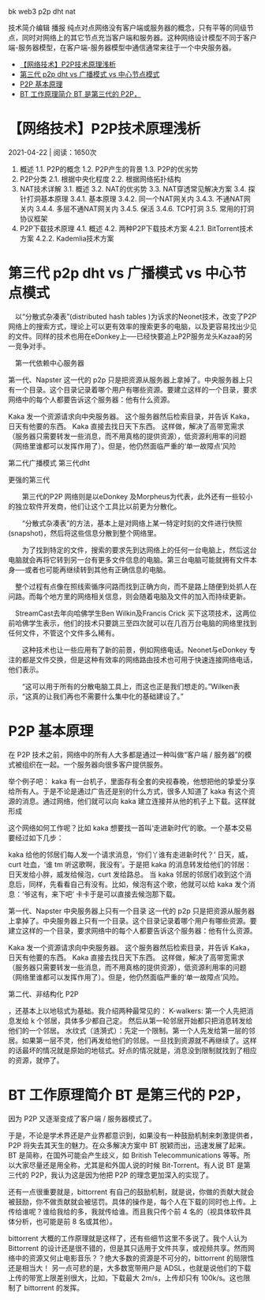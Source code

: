 bk web3 p2p dht nat


技术简介编辑 播报
纯点对点网络没有客户端或服务器的概念，只有平等的同级节点，同时对网络上的其它节点充当客户端和服务器。这种网络设计模型不同于客户端-服务器模型，在客户端-服务器模型中通信通常来往于一个中央服务器。

<!-- TOC -->

- [【网络技术】P2P技术原理浅析](#网络技术p2p技术原理浅析)
- [第三代 p2p dht vs 广播模式 vs 中心节点模式](#第三代-p2p-dht-vs-广播模式-vs-中心节点模式)
- [P2P 基本原理](#p2p-基本原理)
- [BT 工作原理简介   BT 是第三代的 P2P，](#bt-工作原理简介---bt-是第三代的-p2p)

<!-- /TOC -->

# 【网络技术】P2P技术原理浅析
 2021-04-22 | 阅读：1650次
1. 概述
1.1. P2P的概念
1.2. P2P产生的背景
1.3. P2P的优劣势
2. P2P分类
2.1. 根据中央化程度
2.2. 根据网络拓扑结构
3. NAT技术详解
3.1. 概述
3.2. NAT的优劣势
3.3. NAT穿透常见解决方案
3.4. 探针打洞基本原理
3.4.1. 基本原理
3.4.2. 同一个NAT网关内
3.4.3. 不通NAT网关内
3.4.4. 多层不通NAT网关内
3.4.5. 保活
3.4.6. TCP打洞
3.5. 常用的打洞协议框架
4. P2P下载技术原理
4.1. 概述
4.2. 两种P2P下载技术方案
4.2.1. BitTorrent技术方案
4.2.2. Kademlia技术方案


# 第三代 p2p dht vs 广播模式 vs 中心节点模式
 
　以“分散式杂凑表”(distributed hash tables )为诉求的Neonet技术，改变了P2P网络上的搜索方式，理论上可以更有效率的搜索更多的电脑，以及更容易找出少见的文件。同样的技术也用在eDonkey上──已经快要追上P2P服务龙头Kazaa的另一竞争对手。


　第一代依赖中心服务器

第一代、Napster
这一代的 p2p 只是把资源从服务器上拿掉了。中央服务器上只有一个目录。这个目录记录着哪个用户有哪些资源。要建立这样的一个目录，要求网络中的每个人都要告诉这个服务器：他有什么资源。

Kaka 发一个资源请求向中央服务器。
这个服务器然后检索目录，并告诉 Kaka，日天有他要的东西。
Kaka 直接去找日天下东西。
这样做，解决了高带宽需求（服务器只需要转发一些消息，而不用真格的提供资源），低资源利用率的问题（网络里谁都可以发挥作用了）。但是，他仍然面临严重的‘单一故障点’风险


第二代广播模式
第三代dht

更强的第三代

　　第三代的P2P 网络则是以eDonkey 及Morpheus为代表，此外还有一些较小的独立软件开发商，他们让这个工具比以前更为分散化。

　　“分散式杂凑表”的方法，基本上是对网络上某一特定时刻的文件进行快照(snapshot)，然后将这些信息分散到整个网络里。

　　为了找到特定的文件，搜索的要求先到达网络上的任何一台电脑上，然后这台电脑就会再将它转到另一台有更多文件信息的电脑。第三台电脑可能就拥有文件本身──或者也可能再继续转到其他有正确信息的电脑。


　整个过程有点像在照线索循序问路而找到正确方向，而不是路上随便到处抓人在问路。而每个地方里的网络相关信息，则会随着电脑及文件的加入而持续更新。



　StreamCast去年向哈佛学生Ben Wilkin及Francis Crick 买下这项技术，这两位前哈佛学生表示，他们的技术只要跳三至四次就可以在几百万台电脑的网络里找到任何文件，不管这个文件多么稀有。

　　这种技术也让一些应用有了新的前景，例如网络电话。Neonet与eDonkey 专注的都是文件交换，但是这种有效率的网络路由技术也可用于快速连接网络电话，他们表示。

　　“这可以用于所有的分散电脑工具上，而这也正是我们想走的。”Wilken表示，“这真的让我们再也不需要什么集中化的基础建设了。”


# P2P 基本原理
在 P2P 技术之前，网络中的所有人大多都是通过一种叫做“客户端 / 服务器”的模式被组织在一起。一个服务器向很多客户提供服务。

举个例子吧： kaka 有一台机子，里面存有全套的央视春晚，他想把他的挚爱分享给所有人。于是不论是通过广告还是别的什么方式，很多人知道了 kaka 有这个资源的消息。通过网络，他们就可以向 kaka 建立连接并从他的机子上下载。这样就形成


这个网络如何工作呢？比如 kaka 想要找一首叫‘走进新时代’的歌。一个基本交易要经过如下几步：

kaka 给他的邻居们每人发一个请求消息，‘你们丫谁有走进新时代？’
日天，威，curt 吐血，‘谁 tm 听这歌啊，我没有’。于是把 kaka 的消息转发给他们的邻居：日天发给小胖，威发给候泡，curt 发给路总。
当 kaka 邻居的邻居们收到这个消息后，同样，先看看自己有没有。比如，候泡有这个歌，他就可以给 kaka 发个消息：‘爷这有，来下吧’
卡卡于是可以直接去候泡那下载。

第一代、Napster  中央服务器上只有一个目录
这一代的 p2p 只是把资源从服务器上拿掉了。中央服务器上只有一个目录。这个目录记录着哪个用户有哪些资源。要建立这样的一个目录，要求网络中的每个人都要告诉这个服务器：他有什么资源。

Kaka 发一个资源请求向中央服务器。
这个服务器然后检索目录，并告诉 Kaka，日天有他要的东西。
Kaka 直接去找日天下东西。
这样做，解决了高带宽需求（服务器只需要转发一些消息，而不用真格的提供资源），低资源利用率的问题（网络里谁都可以发挥作用了）。但是，他仍然面临严重的‘单一故障点’风险。

第二代、非结构化 P2P

，还基本上以地毯式为基础。我介绍两种最常见的：
K-walkers: 第一个人先把消息发给 k 个邻居，具体多少都自己定。 然后从第一轮邻居开始都只把消息转发给他们的一个邻居。
水纹式（涟漪式）：先定一个限制。第一个人先发给第一层的邻居。如果第一层不灵，他们再发给他们的邻居。一旦找到资源就不再继续了。这样的话最坏的情况就是原始的地毯式。好点的情况就是，消息没到限制就找到了相应的资源，就停了。



# BT 工作原理简介   BT 是第三代的 P2P，

因为 P2P 又逐渐变成了客户端 / 服务器模式了。

于是，不论是学术界还是产业界都意识到，如果没有一种鼓励机制来刺激提供者，P2P 将失去其天生的魅力。在众多解决方案中 BT 脱颖而出，迅速发展了起来。BT 是简称，在国外可能会产生歧义，如 British Telecommunications 等等。所以大家尽量还是用全称，尤其是和外国人说的时候 Bit-Torrent。有人说 BT 是第三代的 P2P，我认为这是因为他把 P2P 的理念更加深入的实现了。

还有一点很重要就是，bittorrent 有自己的鼓励机制，就是说，你做的贡献大就会被鼓励，你不做贡献就会被惩罚。具体的操作是，每个人在下载的同时也上传。上传给谁呢？谁给我给的多，我就传给谁。而且我只传个前 4 名的（视具体软件具体分析，也可能是前 8 名或其他）。


bittorrent 大概的工作原理就是这样了，还有些细节这里不多说了。我个人认为 Bittorrent 的设计还是很不错的，但是其只适用于文件共享，或视频共享。然而网络中的资源又何止电影音乐？？绝大多数的资源是不可分的，bittorrent 的局限性还是相当大！ 另一点可悲的是，大多数宽带用户是 ADSL，也就是说他们的下载上传的带宽上限差别很大，比如，下载最大 2m/s，上传却只有 100k/s。这也限制了 bittorrent 的发挥。